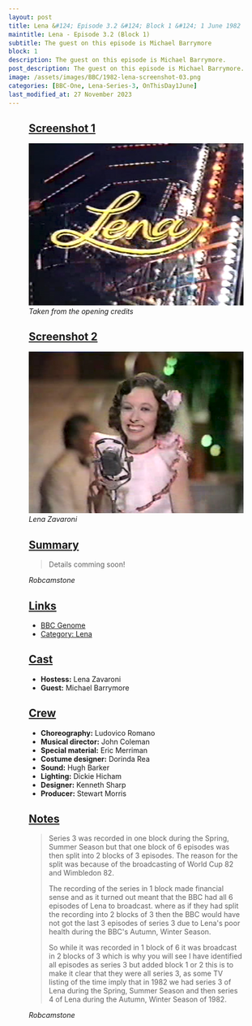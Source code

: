 ```yaml
---
layout: post
title: Lena &#124; Episode 3.2 &#124; Block 1 &#124; 1 June 1982
maintitle: Lena - Episode 3.2 (Block 1)
subtitle: The guest on this episode is Michael Barrymore
block: 1
description: The guest on this episode is Michael Barrymore.
post_description: The guest on this episode is Michael Barrymore.
image: /assets/images/BBC/1982-lena-screenshot-03.png
categories: [BBC-One, Lena-Series-3, OnThisDay1June]
last_modified_at: 27 November 2023
---
```


<figure class="fig1">
<div class="CardLayout">
<div class="CardItem"><h2 id="infobox1" class="infobox"><a href="#infobox1">Screenshot 1</a></h2></div>
<div class="CardItem split">
<img src="/assets/images/BBC/1982-lena-screenshot-01.png" class="full-width" />
<cite>Taken from the opening credits</cite>
</div></div>
</figure>

<figure class="fig2">
<div class="CardLayout">
<div class="CardItem"><h2 id="infobox2" class="infobox"><a href="#infobox2">Screenshot 2</a></h2></div>
<div class="CardItem split">
<img src="/assets/images/BBC/1982-lena-screenshot-03.png" class="full-width" />
<cite>Lena Zavaroni</cite>
</div></div>
</figure>

<figure class="fig3">
<div class="CardLayout">
<div class="CardItem"><h2 id="infobox3" class="infobox"><a href="#infobox3">Summary</a></h2></div>
<div class="CardItem split">
<blockquote>
<p>Details comming soon!</p>
</blockquote>
<cite>Robcamstone</cite>
</div></div>
</figure>

<figure class="fig1">
<div class="CardLayout">
<div class="CardItem"><h2 id="infobox4" class="infobox"><a href="#infobox4">Links</a></h2></div>
<div class="CardItem split">
<ul>
<li><a class="external-link" href="https://genome.ch.bbc.co.uk/schedules/service_bbc_one_london/1982-06-01#at-19.40">BBC Genome</a></li>
<li><a href="/category/lena-tv-series">Category: Lena</a></li>
</ul>
</div></div>
</figure>

<figure class="fig2">
<div class="CardLayout">
<div class="CardItem"><h2 id="infobox5" class="infobox"><a href="#infobox5">Cast</a></h2></div>
<div class="CardItem split">
<ul>
<li><strong>Hostess:</strong> Lena Zavaroni</li>
<li><strong>Guest:</strong> Michael Barrymore</li>
</ul>
</div></div>
</figure>

<figure class="fig3">
<div class="CardLayout">
<div class="CardItem"><h2 id="infobox6" class="infobox"><a href="#infobox6">Crew</a></h2></div>
<div class="CardItem split">
<ul>
<li><strong>Choreography:</strong> Ludovico Romano</li>
<li><strong>Musical director:</strong> John Coleman</li>
<li><strong>Special material:</strong> Eric Merriman</li>
<li><strong>Costume designer:</strong> Dorinda Rea</li>
<li><strong>Sound:</strong> Hugh Barker</li>
<li><strong>Lighting:</strong> Dickie Hicham</li>
<li><strong>Designer:</strong> Kenneth Sharp</li>
<li><strong>Producer:</strong> Stewart Morris</li>
</ul>
</div></div>
</figure>

<figure class="fig3">
<div class="CardLayout">
<div class="CardItem"><h2 id="infobox7" class="infobox"><a href="#infobox7">Notes</a></h2></div>
<div class="CardItem split">
<blockquote>
<p>Series 3 was recorded in one block during the Spring, Summer Season but that one block of 6 episodes was then split into 2 blocks of 3 episodes. The reason for the split was because of the broadcasting of World Cup 82 and Wimbledon 82.</p>
<p>The recording of the series in 1 block made financial sense and as it turned out meant that the BBC had all 6 episodes of Lena to broadcast. where as if they had split the recording into 2 blocks of 3 then the BBC would have not got the last 3 episodes of series 3 due to Lena's poor health during the BBC's Autumn, Winter Season.</p>
<p>So while it was recorded in 1 block of 6 it was broadcast in 2 blocks of 3 which is why you will see I have identified all episodes as series 3 but added block 1 or 2 this is to make it clear that they were all series 3, as some TV listing of the time imply that in 1982 we had series 3 of Lena during the Spring, Summer Season and then series 4 of Lena during the Autumn, Winter Season of 1982.</p>
</blockquote>
<cite>Robcamstone</cite>
</div>
</div>
</figure>

